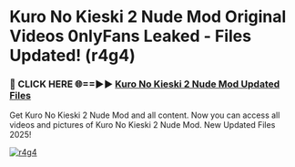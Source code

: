 # Kuro No Kieski 2 Nude Mod Original Videos 0nlyFans Leaked - Files Updated! (r4g4)

<h3>🔴 CLICK HERE 🌐==►► <a href="https://tinyurl.com/5h6xmrr3" rel="nofollow">Kuro No Kieski 2 Nude Mod Updated Files</a></h3>

Get Kuro No Kieski 2 Nude Mod and all content. Now you can access all videos and pictures of Kuro No Kieski 2 Nude Mod. New Updated Files 2025!

[![r4g4](https://i.imgur.com/KVD873Z.gif)](https://tinyurl.com/5h6xmrr3)
